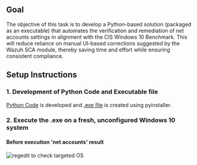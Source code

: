 ## Goal

The objective of this task is to develop a Python-based solution (packaged as an executable) that automates the verification and remediation of net accounts settings in alignment with the CIS Windows 10 Benchmark. This will reduce reliance on manual UI-based corrections suggested by the Wazuh SCA module, thereby saving time and effort while ensuring consistent compliance.

## Setup Instructions 
### 1. Development of Python Code and Executable file
[Python Code](cis_win10_benchmark_net_accounts_remediations.py) is developed and [.exe file](cis_win10_benchmark_net_accounts_remediations.exe) is created using pyinstaller.

### 2. Execute the .exe on a fresh, unconfigured Windows 10 system
#### Before execution 'net accounts' result
![regedit to check targeted OS](CD-DVD-and-removable-storage-access-check-screenshots/3.png)


